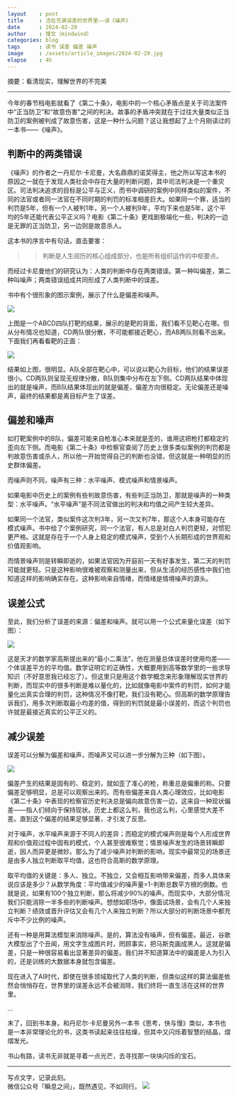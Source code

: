 ```yaml
---
layout    : post
title     : 活在充满误差的世界里——读《噪声》
date      : 2024-02-29
author    : 慢文（mindwind）
categories: blog
tags      : 读书 误差 偏差 噪声
image     : /assets/article_images/2024-02-29.jpg
elapse    : 4h
---
```


摘要：看清现实，理解世界的不完美

---

今年的春节档电影就看了《第二十条》，电影中的一个核心矛盾点是关于司法案件中“正当防卫”和“故意伤害”之间的判决。故事的矛盾冲突就在于过往大量类似正当防卫的案例被判成了故意伤害，这是一种什么问题？这让我想起了上个月刚读过的一本书——《噪声》。


## 判断中的两类错误
《噪声》的作者之一丹尼尔·卡尼曼，大名鼎鼎的诺奖得主，他之所以写这本书的原因之一就在于发现人类社会中存在大量的判断问题，其中司法判决是一个重灾区。司法判决追求的目标是公平与正义，而书中调研的案例中同样类似的案件，不同的法官或者同一法官在不同时期的判罚的标准相差巨大。如果同一个罪，适当的判罚是5年，但有一个人被判1年，另一个人被判9年，平均下来也是5年，这个平均的5年还能代表公平正义吗？电影《第二十条》更戏剧极端化一些，判决的一边是无罪的正当防卫，另一边则是故意杀人。

这本书的序言中有句话，直击要害：

>> 判断是人生阅历的核心组成部分，也是所有组织运作的中枢要点。

而经过卡尼曼他们的研究认为：人类的判断中存在两类错误。第一种叫偏差，第二种叫噪声；两类错误组成共同形成了人类判断中的误差。

书中有个很形象的图示案例，展示了什么是偏差和噪声。

![](/assets/article_images/2024-02-29-1.png)


上图是一个ABCD四队打靶的结果，展示的是靶的背面，我们看不见靶心在哪。但从分布情况也知道，CD两队很分散，不可能都接近靶心，而AB两队则看不出来。下面我们再看看靶的正面：

![](/assets/article_images/2024-02-29-2.png)

结果如上图，很明显。A队全部在靶心中，可以说以靶心为目标，他们的结果误差很小。CD两队则呈现无规律分散，B队则集中分布在左下侧。CD两队结果中体现出的就是噪声，而B队结果体现出的就是偏差，偏差方向很稳定。无论偏差还是噪声，最终的结果都是离目标产生了误差。


## 偏差和噪声
如打靶案例中的B队，偏差可能来自枪准心本来就是歪的，谁用这把枪打都稳定的歪向左下侧。而电影《第二十条》中检察官查阅了历史上很多类似案例的判罚都是判故意伤害或杀人，所以他一开始觉得自己的判断也没错，但这就是一种明显的历史群体偏差。

而噪声则不同，噪声有三种：水平噪声、模式噪声和情景噪声。

如果电影中历史上的案例有些判故意伤害，有些判正当防卫，那就是噪声的一种类型：水平噪声。“水平噪声”是不同法官做出的判决和均值之间产生较大差异。

如果同一个法官，类似案件这次判3年，另一次又判7年，那这个人本身可能存在模式噪声。书中给了个案例研究，同一个法官，有人总是对白人判罚更轻，对惯犯更严格。这就是存在于一个人身上稳定的模式噪声，受到个人长期形成的世界观和价值观影响。

而情景噪声则是转瞬即逝的，如果法官因为开庭前一天有好事发生，第二天的判罚可能就更轻。只是这种影响很难被观察和测量出来，但从生活的经历感性中我们也知道这样的影响确实存在。这种影响来自情绪，而情绪是情境噪声的源头。


## 误差公式
至此，我们分析了误差的来源：偏差和噪声。就可以用一个公式来量化误差（如下图）：

![](/assets/article_images/2024-02-29-3.png)

这是天才的数学家高斯提出来的“最小二乘法”，他在测量总体误差时使用均差——个体误差平方的平均值。数学证明它的正确性，大概要用到高等数学里的一些求导知识（不好意思我已经忘了）。但这里只是用这个数学概念来形象理解现实世界的判断，而现实中的很多判断是难以量化的，比如就像电影中案件的判罚，如何才能量化出真实合理的判罚，这种情况不像打靶，我们没有靶心。但高斯的数学原理告诉我们，用多次判断取最小均差的值，得到的判罚就是最小误差的，而这个判罚也许就是最接近真实的公平正义的。


## 减少误差
误差可以分解为偏差和噪声，而噪声又可以进一步分解为三种（如下图）。

![](/assets/article_images/2024-02-29-4.png)

偏差产生的结果是固有的、稳定的，就如歪了准心的枪，称重总是偏重的称。只要偏差足够明显，总是可以观察出来的。而有些偏差来自人类心理效应，比如电影《第二十条》中表现的检察官历史判决总是偏向故意伤害一边，这来自一种现状偏差——指人们倾向于保持现状。历史上都这么判，我也这么判，心里感觉大差不差。直到这个偏差的结果足够显著，才引发了反思。

对于噪声，水平噪声来源于不同人的差异；而稳定的模式噪声则是每个人形成世界观和价值观过程中固有的模式，个人甚至很难察觉；情景噪声发生的场景转瞬即逝，因人而异更是微妙。那么为了减少噪声对判断的影响，现实中最常见的场景还是由多人独立判断取平均值，这也符合高斯的数学原理。

取平均值的关键是：多人、独立。不独立，又会相互影响带来偏差，而多人具体来说应该是多少？从数学角度：平均值减少的噪声量=1-判断总数平方根的倒数。也就是说，如果有100个独立判断，那么将减少90%的噪声。而现实中，大部分情况我们只能消除一半多些的判断噪声。想想如职场中，像面试场景，会有几个人来独立判断？绩效或晋升评估又会有几个人来独立判断？所以大部分的判断场景中都充斥中不少比例的噪声。

还有一种是用算法模型来消除噪声。是的，算法没有噪声，但有偏差。最近，谷歌大模型出了个丑闻，用文字生成图片时，罔顾事实，把马斯克画成黑人。这就是偏差，只是一种很容易看出显著差异的偏差。我们并不知道算法中的偏差是人为引入的，还是训练的大数据本身就包含偏差。

现在进入了AI时代，即使在很多领域取代了人类的判断，但类似这样的算法偏差依然会悄悄存在，世界里的误差永远不会被消除，我们终将一直生活在这样的世界里。

...

末了，回到书本身。和丹尼尔·卡尼曼另外一本书《思考，快与慢》类似，本书也是一本非常理论化的书，这类书读起来往往枯燥，但其中又闪烁着智慧的结晶，熠熠发光。

书山有路，读书无非就是寻着一点光芒，去寻找那一块块闪烁的宝石。


---
写点文字，记录此刻。  
微信公众号「瞬息之间」，既然遇见，不如同行。
![](/assets/images/qrcode_wechat_avatar.jpg)
